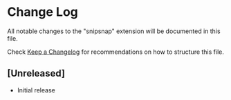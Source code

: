 # Change Log

All notable changes to the "snipsnap" extension will be documented in this file.

Check [Keep a Changelog](http://keepachangelog.com/) for recommendations on how to structure this file.

## [Unreleased]

- Initial release